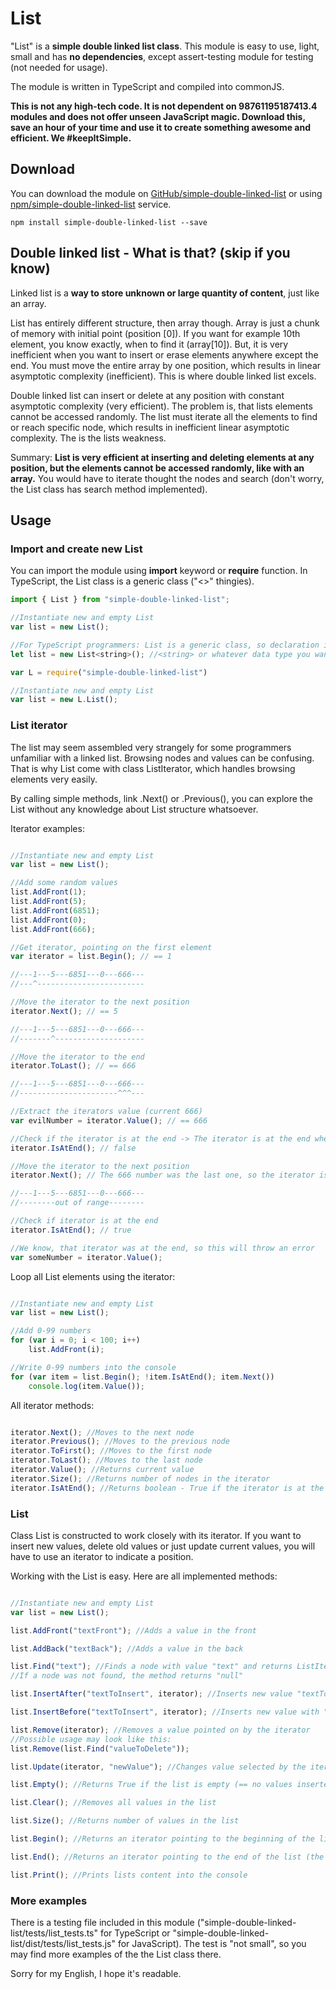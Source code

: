 # List

"List" is a **simple double linked list class**. This module is easy to use, light, small and has **no dependencies**, except assert-testing module for testing (not needed for usage).

The module is written in TypeScript and compiled into commonJS. 

**This is not any high-tech code. It is not dependent on 98761195187413.4 modules and does not offer unseen JavaScript magic. Download this, save an hour of your time and use it to create something awesome and efficient. We #keepItSimple.**

## Download

You can download the module on [GitHub/simple-double-linked-list](https://github.com/drozdik-m/simple-double-linked-list) or using [npm/simple-double-linked-list](https://www.npmjs.com/package/simple-double-linked-list) service.

```
npm install simple-double-linked-list --save
```

## Double linked list - What is that? (skip if you know)

Linked list is a **way to store unknown or large quantity of content**, just like an array. 

List has entirely different structure, then array though. Array is just a chunk of memory with initial point (position [0]). If you want for example 10th element, you know exactly, when to find it (array[10]). But, it is very inefficient when you want to insert or erase elements anywhere except the end. You must move the entire array by one position, which results in linear asymptotic complexity (inefficient). This is where double linked list excels.

Double linked list can insert or delete at any position with constant asymptotic complexity (very efficient). The problem is, that lists elements cannot be accessed randomly. The list must iterate all the elements to find or reach specific node, which results in inefficient linear asymptotic complexity. The is the lists weakness.

Summary: **List is very efficient at inserting and deleting elements at any position, but the elements cannot be accessed randomly, like with an array.** You would have to iterate thought the nodes and search (don't worry, the List class has search method implemented).

## Usage

### Import and create new List

You can import the module using __import__ keyword or __require__ function. In TypeScript, the List class is a generic class ("<>" thingies).

```javascript
import { List } from "simple-double-linked-list";

//Instantiate new and empty List
var list = new List();

//For TypeScript programmers: List is a generic class, so declaration in TypeScript would look like:
let list = new List<string>(); //<string> or whatever data type you want to store and work with

```

```javascript
var L = require("simple-double-linked-list")

//Instantiate new and empty List
var list = new L.List();

```

### List iterator

The list may seem assembled very strangely for some programmers unfamiliar with a linked list. Browsing nodes and values can be confusing. That is why List come with class ListIterator, which handles browsing elements very easily. 

By calling simple methods, link .Next() or .Previous(), you can explore the List without any knowledge about List structure whatsoever.

Iterator examples:

```javascript

//Instantiate new and empty List
var list = new List();

//Add some random values
list.AddFront(1);
list.AddFront(5);
list.AddFront(6851);
list.AddFront(0);
list.AddFront(666);

//Get iterator, pointing on the first element
var iterator = list.Begin(); // == 1

//---1---5---6851---0---666---
//---^------------------------

//Move the iterator to the next position
iterator.Next(); // == 5

//---1---5---6851---0---666---
//-------^--------------------

//Move the iterator to the end
iterator.ToLast(); // == 666

//---1---5---6851---0---666---
//----------------------^^^---

//Extract the iterators value (current 666)
var evilNumber = iterator.Value(); // == 666

//Check if the iterator is at the end -> The iterator is at the end when values are no longer valid or defined (example below)
iterator.IsAtEnd(); // false

//Move the iterator to the next position
iterator.Next(); // The 666 number was the last one, so the iterator is now at the end (points to null)

//---1---5---6851---0---666---
//--------out of range--------

//Check if iterator is at the end
iterator.IsAtEnd(); // true

//We know, that iterator was at the end, so this will throw an error
var someNumber = iterator.Value();

```

Loop all List elements using the iterator:

```javascript

//Instantiate new and empty List
var list = new List();

//Add 0-99 numbers
for (var i = 0; i < 100; i++)
	list.AddFront(i);

//Write 0-99 numbers into the console
for (var item = list.Begin(); !item.IsAtEnd(); item.Next())
	console.log(item.Value());

```

All iterator methods:

```javascript

iterator.Next(); //Moves to the next node
iterator.Previous(); //Moves to the previous node
iterator.ToFirst(); //Moves to the first node
iterator.ToLast(); //Moves to the last node
iterator.Value(); //Returns current value
iterator.Size(); //Returns number of nodes in the iterator
iterator.IsAtEnd(); //Returns boolean - True if the iterator is at the end (points to null) -> calling .Value() would result in an error

```

### List

Class List is constructed to work closely with its iterator. If you want to insert new values, delete old values or just update current values, you will have to use an iterator to indicate a position.

Working with the List is easy. Here are all implemented methods:

```javascript

//Instantiate new and empty List
var list = new List();

list.AddFront("textFront"); //Adds a value in the front

list.AddBack("textBack"); //Adds a value in the back

list.Find("text"); //Finds a node with value "text" and returns ListIterator pointing to the found node
//If a node was not found, the method returns "null"

list.InsertAfter("textToInsert", iterator); //Inserts new value "textToInsert" after value on by the iterator

list.InsertBefore("textToInsert", iterator); //Inserts new value with "textToInsert" before a value on by the iterator

list.Remove(iterator); //Removes a value pointed on by the iterator
//Possible usage may look like this:
list.Remove(list.Find("valueToDelete"));

list.Update(iterator, "newValue"); //Changes value selected by the iterator to "newValue"

list.Empty(); //Returns True if the list is empty (== no values inserted)

list.Clear(); //Removes all values in the list

list.Size(); //Returns number of values in the list

list.Begin(); //Returns an iterator pointing to the beginning of the list (the first value)

list.End(); //Returns an iterator pointing to the end of the list (the last value)

list.Print(); //Prints lists content into the console

```

### More examples

There is a testing file included in this module ("simple-double-linked-list/tests/list_tests.ts" for TypeScript or "simple-double-linked-list/dist/tests/list_tests.js" for JavaScript). The test is "not small", so you may find more examples of the the List class there.

Sorry for my English, I hope it's readable.